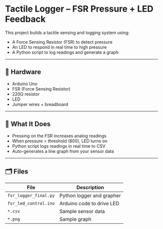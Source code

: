 # Tactile Logger – FSR Pressure + LED Feedback

This project builds a tactile sensing and logging system using:
- A Force Sensing Resistor (FSR) to detect pressure
- An LED to respond in real time to high pressure
- A Python script to log readings and generate a graph

---

## 🔧 Hardware
- Arduino Uno
- FSR (Force Sensing Resistor)
- 220Ω resistor
- LED
- Jumper wires + breadboard

---

## 🧠 What It Does
- Pressing on the FSR increases analog readings
- When pressure > threshold (800), LED turns on
- Python script logs readings in real time to CSV
- Auto-generates a line graph from your sensor data

---

## 🗂️ Files
| File                  | Description |
|-----------------------|-------------|
| `fsr_logger_final.py` | Python logger and grapher |
| `fsr_led_control.ino` | Arduino code to drive LED |
| `*.csv`               | Sample sensor data |
| `*.png`               | Sample graph |
